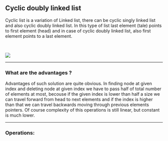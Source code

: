 ## Cyclic doubly linked list

Cyclic list is a variation of Linked list, there can be cyclic singly linked list and also cyclic doubly linked list. In this type 
of list last element (tale) points to first element (head) and in case of cyclic doubly linked list, also first element points to a
last element.

<br>

![](https://cdncontribute.geeksforgeeks.org/wp-content/uploads/CircularLinkeList.png)

<hr>

### What are the advantages ?

Advantages of such solution are quite obvious. In finding node at given index and deleting node at given index we have to pass half 
of total number of elements at most, becouse if the given index is lower than half a size we can travel forward from head to next elements 
and if the index is higher than that we can travel backwards moving through previous elements pointers. Of course complexity of this 
operations is still linear, but constant is much lower.

<hr>

### Operations:
  
